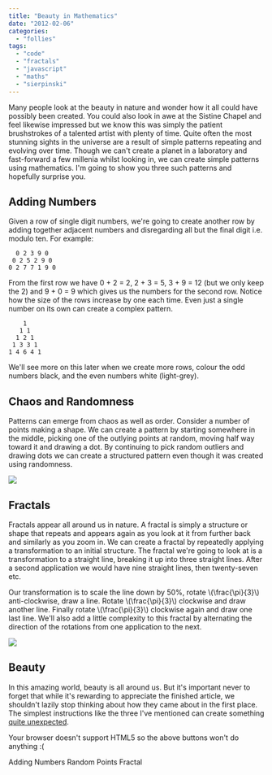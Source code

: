 ```yaml
---
title: "Beauty in Mathematics"
date: "2012-02-06"
categories: 
  - "follies"
tags: 
  - "code"
  - "fractals"
  - "javascript"
  - "maths"
  - "sierpinski"
---
```


Many people look at the beauty in nature and wonder how it all could have possibly been created. You could also look in awe at the Sistine Chapel and feel likewise impressed but we know this was simply the patient brushstrokes of a talented artist with plenty of time. Quite often the most stunning sights in the universe are a result of simple patterns repeating and evolving over time. Though we can't create a planet in a laboratory and fast-forward a few millenia whilst looking in, we can create simple patterns using mathematics. I'm going to show you three such patterns and hopefully surprise you.

## Adding Numbers

Given a row of single digit numbers, we're going to create another row by adding together adjacent numbers and disregarding all but the final digit i.e. modulo ten. For example:

```
  0 2 3 9 0
 0 2 5 2 9 0
0 2 7 7 1 9 0
```

From the first row we have 0 + 2 = 2, 2 + 3 = 5, 3 + 9 = 12 (but we only keep the 2) and 9 + 0 = 9 which gives us the numbers for the second row. Notice how the size of the rows increase by one each time. Even just a single number on its own can create a complex pattern.

```
    1
   1 1
  1 2 1
 1 3 3 1
1 4 6 4 1
```

We'll see more on this later when we create more rows, colour the odd numbers black, and the even numbers white (light-grey).

## Chaos and Randomness

Patterns can emerge from chaos as well as order. Consider a number of points making a shape. We can create a pattern by starting somewhere in the middle, picking one of the outlying points at random, moving half way toward it and drawing a dot. By continuing to pick random outliers and drawing dots we can create a structured pattern even though it was created using randomness.

![](/images/random.png)

## Fractals

Fractals appear all around us in nature. A fractal is simply a structure or shape that repeats and appears again as you look at it from further back and similarly as you zoom in. We can create a fractal by repeatedly applying a transformation to an initial structure. The fractal we're going to look at is a transformation to a straight line, breaking it up into three straight lines. After a second application we would have nine straight lines, then twenty-seven etc.

Our transformation is to scale the line down by 50%, rotate \\(\\frac{\\pi}{3}\\) anti-clockwise, draw a line. Rotate \\(\\frac{\\pi}{3}\\) clockwise and draw another line. Finally rotate \\(\\frac{\\pi}{3}\\) clockwise again and draw one last line. We'll also add a little complexity to this fractal by alternating the direction of the rotations from one application to the next.

![](/images/fractal.png)

## Beauty

In this amazing world, beauty is all around us. But it's important never to forget that while it's rewarding to appreciate the finished article, we shouldn't lazily stop thinking about how they came about in the first place. The simplest instructions like the three I've mentioned can create something [quite unexpected](http://en.wikipedia.org/wiki/Sierpinski_triangle).

Your browser doesn't support HTML5 so the above buttons won't do anything :(

Adding Numbers Random Points Fractal

<script type="text/javascript">/* Copyright © Iain McDonald 2012 This file is part of Sierpinski Gasket. Sierpinski Gasket is free software: you can redistribute it and/or modify it under the terms of the GNU General Public License as published by the Free Software Foundation, either version 3 of the License, or (at your option) any later version. Sierpinski Gasket is distributed in the hope that it will be useful, but WITHOUT ANY WARRANTY; without even the implied warranty of MERCHANTABILITY or FITNESS FOR A PARTICULAR PURPOSE. See the GNU General Public License for more details. You should have received a copy of the GNU General Public License along with Sierpinski Gasket. If not, see <http://www.gnu.org/licenses/>. */ var context = document.getElementById('myCanvas').getContext('2d'); var canvas = document.getElementById('myCanvas'); var grey = '#e0e0e0'; var black = '#000000'; <div></div> function drawRow(rowDepth, previousRow) { var rows = 64; var currentRow = []; currentRow[0] = {}; currentRow[0].value = 1; currentRow[0].x = previousRow[0].x - 5; currentRow[0].y = 10 + (rowDepth / (rows - 1)) * 546; currentRow[previousRow.length] = {}; currentRow[previousRow.length].value = 1; currentRow[previousRow.length].x = previousRow[previousRow.length-1].x + 5; currentRow[previousRow.length].y = 10 + (rowDepth / (rows - 1)) * 546; for (var i = 0; i < previousRow.length - 1; ++i) { currentRow[i+1] = {}; currentRow[i+1].value = (previousRow[i].value + previousRow[i+1].value) % 10; currentRow[i+1].x = currentRow[i].x + 10; currentRow[i+1].y = currentRow[i].y; } for (var i = 0; i < currentRow.length; ++i) { if (currentRow[i].value % 2 == 0) context.fillStyle = grey; else context.fillStyle = black; context.fillText(currentRow[i].value, currentRow[i].x, currentRow[i].y); } if (rowDepth < (rows - 1)) setTimeout(function(){ drawRow(rowDepth + 1, currentRow); }, 3000 / rowDepth); } <div></div> function clearCanvas() { context.clearRect(0, 0, canvas.width, canvas.height); var w = canvas.width; canvas.width = 1; canvas.width = w; } <div></div> function additionSierpinski() { clearCanvas(); var initialRow = []; initialRow[0] = {}; initialRow[0].x = canvas.width / 2; initialRow[0].y = 10; initialRow[0].value = 1; <div></div> context.fillText(initialRow[0].value, initialRow[0].x, initialRow[0].y); setTimeout(function(){ drawRow(1, initialRow); }, 3000); } <div></div> var points = []; <div></div> function colourPoint(point) { context.beginPath(); context.arc(point.x, point.y, 1, 0, 2 * Math.PI); context.closePath(); context.stroke(); } <div></div> function randomPoint(pointNumber, previousPoint) { var currentPoint = {}; var randomVertex = points[Math.round((Math.random() * 3)) % 3]; currentPoint.x = previousPoint.x + (randomVertex.x - previousPoint.x) / 2; currentPoint.y = previousPoint.y + (randomVertex.y - previousPoint.y) / 2; <div></div> colourPoint(currentPoint); <div></div> if (pointNumber < 7500) setTimeout(function(){ randomPoint(pointNumber + 1, currentPoint); }, 1000 / pointNumber); } <div></div> function randomSierpinski() { clearCanvas(); <div></div> points[0] = {}; points[0].x = canvas.width / 2.0 + 3; points[0].y = 7.0; colourPoint(points[0]); <div></div> points[1] = {}; points[1].x = 13.0; points[1].y = canvas.height - 13.0; colourPoint(points[1]); <div></div> points[2] = {}; points[2].x = canvas.width - 7.0; points[2].y = canvas.height - 13.0; colourPoint(points[2]); <div></div> var startingPoint = {}; startingPoint.x = points[0].x; startingPoint.y = points[0].y; colourPoint(startingPoint); setTimeout(function(){ randomPoint(1, startingPoint); }, 1000); } <div></div> var lineCount = 0; function recursiveFractal(line, i, turnClockwise) { var rotateBy = Math.PI / 3; if (turnClockwise) rotateBy = -rotateBy; <div></div> if (i > 0) { scale(line, 0.5); rotate(line, rotateBy); recursiveFractal(line, i - 1, !turnClockwise); rotateBy = -rotateBy; rotate(line, rotateBy); recursiveFractal(line, i - 1, turnClockwise); rotate(line, rotateBy); recursiveFractal(line, i - 1, !turnClockwise); rotateBy = -rotateBy; rotate(line, rotateBy); scale(line, 2.0); return; } <div></div> var xStart = line.xStart; var yStart = line.yStart; var xEnd = line.xEnd; var yEnd = line.yEnd; drawLine(xStart, yStart, xEnd, yEnd); translate(line, line.xEnd - line.xStart, line.yEnd - line.yStart); } <div></div> function drawLine(xStart, yStart, xEnd, yEnd) { context.beginPath(); context.moveTo(xStart, yStart); context.lineTo(xEnd, yEnd); context.closePath(); context.stroke(); } <div></div> function translate(line, x, y) { var translate = new Array(3); translate[0] = new Array(1.0, 0.0, 0.0); translate[1] = new Array(0.0, 1.0, 0.0); translate[2] = new Array(x, y, 1.0); <div></div> applyMatrixToLine(line, translate); } <div></div> function scale(line, factor) { var scale = new Array(3); scale[0] = new Array(factor, 0.0, 0.0); scale[1] = new Array(0.0, factor, 0.0); scale[2] = new Array(0.0, 0.0, 1.0); <div></div> var xInitial = line.xStart; var yInitial = line.yStart; translate(line, -xInitial, -yInitial); applyMatrixToLine(line, scale); translate(line, xInitial, yInitial); } <div></div> function rotate(line, radians) { var rotate = new Array(3); rotate[0] = new Array(Math.cos(radians), -Math.sin(radians), 0.0); rotate[1] = new Array(Math.sin(radians), Math.cos(radians), 0.0); rotate[2] = new Array(0.0, 0.0, 1.0); <div></div> var xInitial = line.xStart; var yInitial = line.yStart; translate(line, -xInitial, -yInitial); applyMatrixToLine(line, rotate); translate(line, xInitial, yInitial); } <div></div> function applyMatrixToLine(line, matrix) { var lineStartVector = new Array(line.xStart, line.yStart, 1.0); var outputVector = matrixMultiply(lineStartVector, matrix); line.xStart = outputVector[0]; line.yStart = outputVector[1]; <div></div> var lineEndVector = new Array(line.xEnd, line.yEnd, 1.0); outputVector = matrixMultiply(lineEndVector, matrix); line.xEnd = outputVector[0]; line.yEnd = outputVector[1]; } <div></div> function matrixMultiply(vector, matrix) { var outputVector = new Array(0.0, 0.0, 0.0); for (var i = 0; i < matrix.length; ++i) { var result = 0.0; for (var j = 0; j < matrix[0].length; j++) result += matrix[j][i] * vector[j]; outputVector[i] = result; } <div></div> return outputVector; } <div></div> function fractalSierpinski() { for (var i = 0; i < 11; ++i) { drawTriangle(i); } } <div></div> function drawTriangle(i) { lineCount = 0; var line = {}; line.xStart = 13.0; line.yStart = canvas.height - 13.0; line.xEnd = canvas.width - 7.0; line.yEnd = canvas.height - 13.0; setTimeout(function(){ clearCanvas(); recursiveFractal(line, i, false); }, 5000 * Math.pow(i, 0.6) ); }</script>
